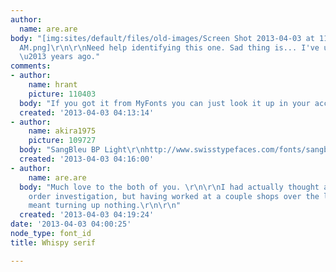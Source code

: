 ```yaml
---
author:
  name: are.are
body: "[img:sites/default/files/old-images/Screen Shot 2013-04-03 at 11_3554.58.13
  AM.png]\r\n\r\nNeed help identifying this one. Sad thing is... I've used it before
  \u2013 years ago."
comments:
- author:
    name: hrant
    picture: 110403
  body: "If you got it from MyFonts you can just look it up in your account.\r\n\r\nhhp\r\n"
  created: '2013-04-03 04:13:14'
- author:
    name: akira1975
    picture: 109727
  body: "SangBleu BP Light\r\nhttp://www.swisstypefaces.com/fonts/sangbleu-bp/all-styles/#sangbleu-bp\r\nhttp://www.fontshop.com/fonts/singles/bp_swiss_typefaces/sangbleu_bp_serif_light_ot/\r\n"
  created: '2013-04-03 04:16:00'
- author:
    name: are.are
  body: "Much love to the both of you. \r\n\r\nI had actually thought about the purchase
    order investigation, but having worked at a couple shops over the last few years
    meant turning up nothing.\r\n\r\n"
  created: '2013-04-03 04:19:24'
date: '2013-04-03 04:00:25'
node_type: font_id
title: Whispy serif

---
```

